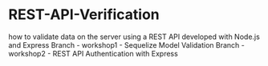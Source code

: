 # REST-API-Verification
how to validate data on the server using a REST API developed with Node.js and Express
Branch - workshop1 - Sequelize Model Validation
Branch - workshop2 - REST API Authentication with Express
